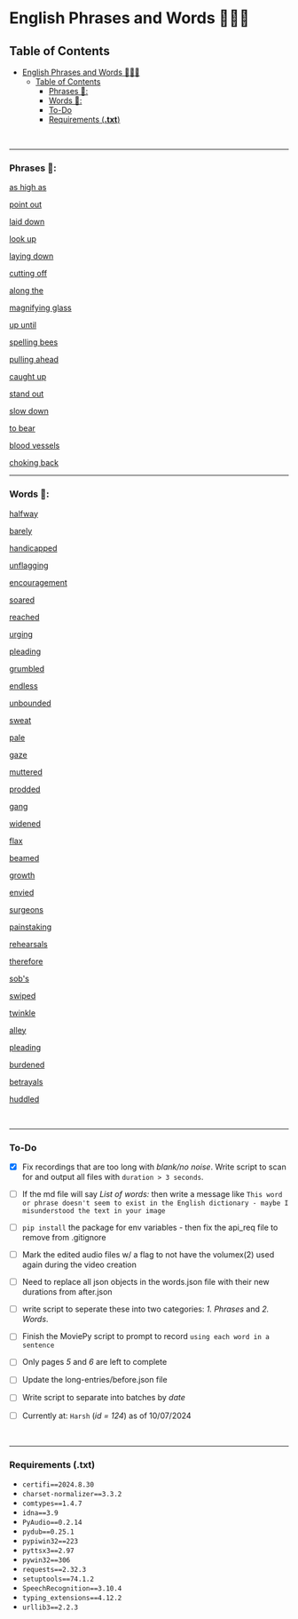 # English Phrases and Words 📰📃😃

## Table of Contents

- [English Phrases and Words 📰📃😃](#english-phrases-and-words-)
  - [Table of Contents](#table-of-contents)
    - [Phrases 📃:](#phrases-)
    - [Words 📃:](#words-)
    - [To-Do](#to-do)
    - [Requirements (**.txt**)](#requirements-txt)

<br/>

---

### Phrases 📃:

[as high as](md/phrases/as_high_as.md)

[point out](md/phrases/point_out.md)

[laid down](md/phrases/laid_down.md)

[look up](md/phrases/look_up.md)

[laying down](md/phrases/laying_down.md)

[cutting off](md/phrases/cutting_off.md)

[along the](md/phrases/along_the.md)

[magnifying glass](md/phrases/magnifying_glass.md)

[up until](md/phrases/up_until.md)

[spelling bees](md/phrases/spelling_bees.md)

[pulling ahead](md/phrases/pulling_ahead.md)

[caught up](md/phrases/caught_up.md)

[stand out](md/phrases/stand_out.md)

[slow down](md/phrases/slow_down.md)

[to bear](md/phrases/to_bear.md)

[blood vessels](md/phrases/blood_vessels.md)

[choking back](md/phrases/choking_back.md)

---

### Words 📃:

[halfway](md/words/halfway.md)

[barely](md/words/barely.md)

[handicapped](md/words/handicapped.md)

[unflagging](md/words/unflagging.md)

[encouragement](md/words/encouragement.md)

[soared](md/words/soared.md)

[reached](md/words/reached.md)

[urging](md/words/urging.md)

[pleading](md/words/pleading.md)

[grumbled](md/words/grumbled.md)

[endless](md/words/endless.md)

[unbounded](md/words/unbounded.md)

[sweat](md/words/sweat.md)

[pale](md/words/pale.md)

[gaze](md/words/gaze.md)

[muttered](md/words/muttered.md)

[prodded](md/words/prodded.md)

[gang](md/words/gang.md)

[widened](md/words/widened.md)

[flax](md/words/flax.md)

[beamed](md/words/beamed.md)

[growth](md/words/growth.md)

[envied](md/words/envied.md)

[surgeons](md/words/surgeons.md)

[painstaking](md/words/painstaking.md)

[rehearsals](md/words/rehearsals.md)

[therefore](md/words/therefore.md)

[sob's](md/words/sob's.md)

[swiped](md/words/swiped.md)

[twinkle](md/words/twinkle.md)

[alley](md/words/alley.md)

[pleading](md/words/pleading.md)

[burdened](md/words/burdened.md)

[betrayals](md/words/betrayals.md)

[huddled](md/words/huddled.md)

<br/>

---

### To-Do

- [X] Fix recordings that are too long with *blank/no noise*. Write script to scan for and output all files with `duration > 3 seconds`. 
  
- [ ] If the md file will say *List of words:* then write a message like `This word or phrase doesn't seem to exist in the English dictionary - maybe I misunderstood the text in your image`

- [ ] `pip install` the package for env variables - then fix the api_req file to remove from .gitignore
- [ ] Mark the edited audio files w/ a flag to not have the volumex(2) used again during the video creation
- [ ] Need to replace all json objects in the words.json file with their new durations from after.json 

- [ ] write script to seperate these into two categories: *1. Phrases* and *2. Words*.
- [ ] Finish the MoviePy script to prompt to record `using each word in a sentence` 
- [ ] Only pages *5* and *6* are left to complete
- [ ] Update the long-entries/before.json file
- [ ] Write script to separate into batches by *date*
- [ ] Currently at: `Harsh` (*id = 124*) as of 10/07/2024

<br/>

---

### Requirements (**.txt**)

- `certifi==2024.8.30`
- `charset-normalizer==3.3.2`
- `comtypes==1.4.7`
- `idna==3.9`
- `PyAudio==0.2.14`
- `pydub==0.25.1`
- `pypiwin32==223`
- `pyttsx3==2.97`
- `pywin32==306`
- `requests==2.32.3`
- `setuptools==74.1.2`
- `SpeechRecognition==3.10.4`
- `typing_extensions==4.12.2`
- `urllib3==2.2.3`
